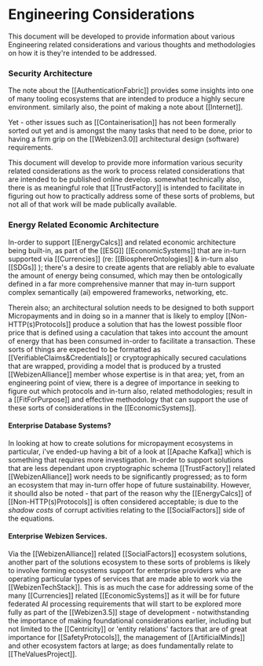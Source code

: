 # Engineering Considerations

This document will be developed to provide information about various Engineering related considerations and various thoughts and methodologies on how it is they're intended to be addressed.  


### Security Architecture

The note about the [[AuthenticationFabric]] provides some insights into one of many tooling ecosystems that are intended to produce a highly secure environment.  similarly also, the point of making a note about [[Internet]].  

Yet - other issues such as [[Containerisation]] has not been formerally sorted out yet and is amongst the many tasks that need to be done, prior to having a firm grip on the [[Webizen3.0]]  architectural design (software) requirements. 

This document will develop to provide more information various security related considerations as the work to process related considerations that are intended to be published online develop.  somewhat technically also, there is as meaningful role that [[TrustFactory]] is intended to facilitate in figuring out how to practically address some of these sorts of problems, but not all of that work will be made publically available. 

### Energy Related Economic Architecture

In-order to support [[EnergyCalcs]] and related economic architecture being built-in, as part of the [[ESG]] [[EconomicSystems]] that are in-turn supported via [[Currencies]] (re: [[BiosphereOntologies]] & in-turn also [[SDGs]] ); there's a desire to create agents that are reliably able to evaluate the amount of energy being consumed, which may then be ontologically defined in a far more comprehensive manner that may in-turn support complex semantically (ai) empowered frameworks, networking, etc. 

Therein also; an architectural solution needs to be designed to both support Micropayments and in doing so in a manner that is likely to employ [[Non-HTTP(s)Protocols]] produce a solution that has the lowest possible floor price that is defined using a caculation that takes into account the amount of energy that has been consumed in-order to facilitate a transaction.  These sorts of things are expected to be formatted as [[VerifiableClaims&Credentials]] or cryptographically secured caculations that are wrapped, providing a model that is produced by a trusted [[WebizenAlliance]] member whose expertise is in that area; yet, from an engineering point of view, there is a degree of importance in seeking to figure out which protocols and in-turn also, related methodologies; result in a [[FitForPurpose]] and effective methodology that can support the use of these sorts of considerations in the [[EconomicSystems]].  

#### Enterprise Database Systems?

In looking at how to create solutions for micropayment ecosystems in particular, i've ended-up having a bit of a look at [[Apache Kafka]] which is something that requires more investigation.  In-order to support solutions that are less dependant upon cryptographic schema [[TrustFactory]] related [[WebizenAlliance]] work needs to be significantly progressed; as to form an ecosystem that may in-turn offer hope of future sustainability.  However, it shoulld also be noted - that part of the reason why the [[EnergyCalcs]] of [[Non-HTTP(s)Protocols]] is often considered acceptable; is due to the *shadow costs* of corrupt activities relating to the [[SocialFactors]] side of the equations.  

#### Enterprise Webizen Services.

Via the [[WebizenAlliance]] related [[SocialFactors]] ecosystem solutions, another part of the solutions ecosystem to these sorts of problems is likely to involve forming ecosystems support for enterprise providers who are operating particular types of services that are made able to work via the [[WebizenTechStack]].  This is as much the case for addressing some of the many [[Currencies]] related [[EconomicSystems]] as it will be for future federated AI processing requirements that will start to be explored more fully as part of the [[Webizen3.5]] stage of development - notwithstanding the  importance of making foundational considerations earlier, including but not limited to the [[Centricity]] or 'entity relations' factors that are of great importance for [[SafetyProtocols]], the management of [[ArtificialMinds]] and other ecosystem factors at large; as does fundamentally relate to [[TheValuesProject]].



